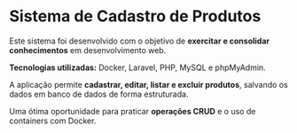   <div class="container d-flex justify-content-center align-items-center" style="min-height: 100vh;">
    <div class="text-center bg-light p-5 rounded shadow" style="max-width: 700px;">
        <h1 class="mb-4 text-primary fw-bold">Sistema de Cadastro de Produtos</h1>
        <p class="lead">
            Este sistema foi desenvolvido com o objetivo de <strong>exercitar e consolidar conhecimentos</strong> em desenvolvimento web.
        </p>
        <p>
            <strong>Tecnologias utilizadas:</strong> Docker, Laravel, PHP, MySQL e phpMyAdmin.
        </p>
        <p>
            A aplicação permite <strong>cadastrar, editar, listar e excluir produtos</strong>, salvando os dados em banco de dados de forma estruturada.
        </p>
        <p class="mb-0">
            Uma ótima oportunidade para praticar <strong>operações CRUD</strong> e o uso de containers com Docker.
        </p>
    </div>
</div>
